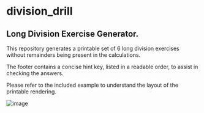 # division_drill

## Long Division Exercise Generator.

This repository generates a printable set of 6 long division exercises without remainders being present in the calculations.

The footer contains a concise hint key, listed in a readable order, to assist in checking the answers.

Please refer to the included example to understand the layout of the printable rendering.

![image](https://github.com/dennisinfobox/division_drill/assets/70371430/0a7b984f-cea3-4ea6-8213-71c8c0a5648e)

